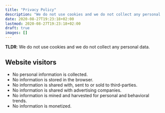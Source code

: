 ```yaml
---
title: "Privacy Policy"
description: "We do not use cookies and we do not collect any personal data."
date: 2020-08-27T19:23:18+02:00
lastmod: 2020-08-27T19:23:18+02:00
draft: true
images: []
---
```


__TLDR__: We do not use cookies and we do not collect any personal data.

## Website visitors

- No personal information is collected.
- No information is stored in the browser.
- No information is shared with, sent to or sold to third-parties.
- No information is shared with advertising companies.
- No information is mined and harvested for personal and behavioral trends.
- No information is monetized.
